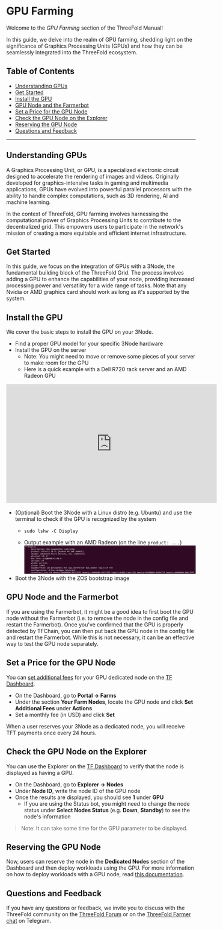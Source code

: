 <h1>GPU Farming</h1>

Welcome to the *GPU Farming* section of the ThreeFold Manual! 

In this guide, we delve into the realm of GPU farming, shedding light on the significance of Graphics Processing Units (GPUs) and how they can be seamlessly integrated into the ThreeFold ecosystem.

<h2>Table of Contents</h2>

- [Understanding GPUs](#understanding-gpus)
- [Get Started](#get-started)
- [Install the GPU](#install-the-gpu)
- [GPU Node and the Farmerbot](#gpu-node-and-the-farmerbot)
- [Set a Price for the GPU Node](#set-a-price-for-the-gpu-node)
- [Check the GPU Node on the Explorer](#check-the-gpu-node-on-the-explorer)
- [Reserving the GPU Node](#reserving-the-gpu-node)
- [Questions and Feedback](#questions-and-feedback)

***

## Understanding GPUs

A Graphics Processing Unit, or GPU, is a specialized electronic circuit designed to accelerate the rendering of images and videos. Originally developed for graphics-intensive tasks in gaming and multimedia applications, GPUs have evolved into powerful parallel processors with the ability to handle complex computations, such as 3D rendering, AI and machine learning. 

In the context of ThreeFold, GPU farming involves harnessing the computational power of Graphics Processing Units to contribute to the decentralized grid. This empowers users to participate in the network's mission of creating a more equitable and efficient internet infrastructure.

## Get Started

In this guide, we focus on the integration of GPUs with a 3Node, the fundamental building block of the ThreeFold Grid. The process involves adding a GPU to enhance the capabilities of your node, providing increased processing power and versatility for a wide range of tasks. Note that any Nvidia or AMD graphics card should work as long as it's supported by the system.

## Install the GPU

We cover the basic steps to install the GPU on your 3Node.

* Find a proper GPU model for your specific 3Node hardware
* Install the GPU on the server 
  * Note: You might need to move or remove some pieces of your server to make room for the GPU
  * Here is a quick example with a Dell R720 rack server and an AMD Radeon GPU

<div class="youtubeVideoWrapper">
<iframe width="560" height="315" src="https://www.youtube.com/embed/o10Ef963vsY?si=-64Tu-xx_VIX9JAM" title="ThreeFold GPU Farming" frameborder="0" allow="accelerometer; autoplay; clipboard-write; encrypted-media; gyroscope; picture-in-picture; web-share" allowfullscreen></iframe>
</div>

* (Optional) Boot the 3Node with a Linux distro (e.g. Ubuntu) and use the terminal to check if the GPU is recognized by the system
  * ```
    sudo lshw -C Display
    ```
  * Output example with an AMD Radeon (on the line `product: ...`)
![gpu_farming](./img/cli_display_gpu.png)
* Boot the 3Node with the ZOS bootstrap image

## GPU Node and the Farmerbot

If you are using the Farmerbot, it might be a good idea to first boot the GPU node without the Farmerbot (i.e. to remove the node in the config file and restart the Farmerbot). Once you've confirmed that the GPU is properly detected by TFChain, you can then put back the GPU node in the config file and restart the Farmerbot. While this is not necessary, it can be an effective way to test the GPU node separately.

## Set a Price for the GPU Node

You can [set additional fees](../farming_optimization/set_additional_fees.md) for your GPU dedicated node on the [TF Dashboard](https://dashboard.grid.tf/). 

* On the Dashboard, go to **Portal -> Farms**
* Under the section **Your Farm Nodes**, locate the GPU node and click **Set Additional Fees** under **Actions**
* Set a monthly fee (in USD) and click **Set**

When a user reserves your 3Node as a dedicated node, you will receive TFT payments once every 24 hours.

## Check the GPU Node on the Explorer

You can use the Explorer on the [TF Dashboard](https://dashboard.grid.tf/) to verify that the node is displayed as having a GPU.

* On the Dashboard, go to **Explorer -> Nodes**
* Under **Node ID**, write the node ID of the GPU node
* Once the results are displayed, you should see **1** under **GPU**
   * If you are using the Status bot, you might need to change the node status under **Select Nodes Status** (e.g. **Down**, **Standby**) to see the node's information

> Note: It can take some time for the GPU parameter to be displayed.

## Reserving the GPU Node

Now, users can reserve the node in the **Dedicated Nodes** section of the Dashboard and then deploy workloads using the GPU. For more information on how to deploy workloads with a GPU node, read [this documentation](../../dashboard/portal/dashboard_portal_dedicated_nodes.md#gpu-support).

## Questions and Feedback

If you have any questions or feedback, we invite you to discuss with the ThreeFold community on the [ThreeFold Forum](https://forum.threefold.io/) or on the [ThreeFold Farmer chat](https://t.me/threefoldfarmers) on Telegram.